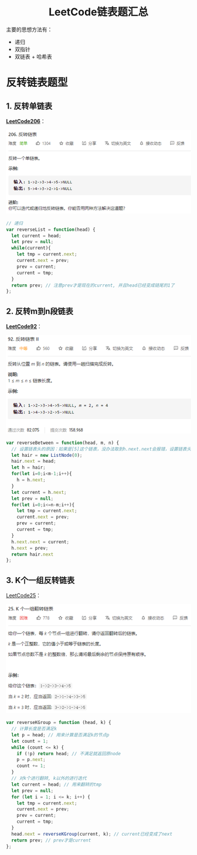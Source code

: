 <div align="center"><h1>LeetCode链表题汇总</h1></div>

主要的思想方法有：

- 递归
- 双指针
- 双链表 + 哈希表



# 反转链表题型

## 1. 反转单链表 

**[LeetCode206](https://leetcode-cn.com/problems/reverse-linked-list/)**：

![image-20201027234444006](ListNode.assets/image-20201027234444006.png)

```js
// 递归
var reverseList = function(head) {
  let current = head;
  let prev = null;
  while(current){
    let tmp = current.next;
    current.next = prev;
    prev = current;
    current = tmp;
  }
  return prev; // 注意prev才是现在的current, 并且head已经变成链尾的1了
};
```



## 2. 反转m到n段链表

**[LeetCode92](https://leetcode-cn.com/problems/reverse-linked-list-ii/)**：

![image-20201027235220884](ListNode.assets/image-20201027235220884.png)

```js
var reverseBetween = function(head, m, n) {
  // 设置链表头的原因：如果是[5]这个链表，没办法取到h.next.next会报错，设置链表头可以避免这个问题
  let hair = new ListNode(0);
  hair.next = head;
  let h = hair;
  for(let i=0;i<m-1;i++){
    h = h.next;
  }
  let current = h.next;
  let prev = null;
  for(let i=0;i<=n-m;i++){
    let tmp = current.next;
    current.next = prev;
    prev = current;
    current = tmp;
  }
  h.next.next = current;
  h.next = prev;
  return hair.next
};
```



## 3. K个一组反转链表

[LeetCode25](https://leetcode-cn.com/problems/reverse-nodes-in-k-group/)：

![image-20201027235504095](ListNode.assets/image-20201027235504095.png)

```javascript
var reverseKGroup = function (head, k) {
  // 计算长度是否满足k
  let p = head; // 用来计算是否满足k的节点p
  let count = 1;
  while (count <= k) {
    if (!p) return head; // 不满足就返回原node
    p = p.next;
    count += 1;
  }
  // 对k个进行翻转, k以外的进行迭代
  let current = head; // 用来翻转的tmp
  let prev = null;
  for (let i = 1; i <= k; i++) {
    let tmp = current.next;
    current.next = prev;
    prev = current;
    current = tmp;
  }
  head.next = reverseKGroup(current, k); // current已经变成了next
  return prev; // prev才是current
};
```

